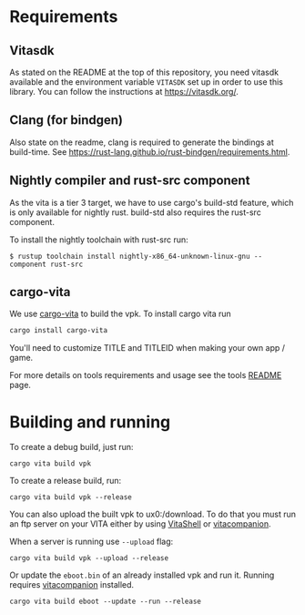 # Requirements

## Vitasdk

As stated on the README at the top of this repository, you need vitasdk
available and the environment variable `VITASDK` set up in order to use this
library. You can follow the instructions at https://vitasdk.org/.

## Clang (for bindgen)

Also state on the readme, clang is required to generate the bindings at build-time. See https://rust-lang.github.io/rust-bindgen/requirements.html.

## Nightly compiler and rust-src component

As the vita is a tier 3 target, we have to use cargo's build-std feature, which
is only available for nightly rust. build-std also requires the rust-src
component.

To install the nightly toolchain with rust-src run:

```
$ rustup toolchain install nightly-x86_64-unknown-linux-gnu --component rust-src
```

## cargo-vita

We use [cargo-vita](https://github.com/vita-rust/cargo-vita) to build the vpk. To install cargo vita run
```sh
cargo install cargo-vita
```

You'll need to customize TITLE and TITLEID when making your own app / game.

For more details on tools requirements and usage see the tools [README](https://github.com/vita-rust/cargo-vita) page.

# Building and running

To create a debug build, just run:

```
cargo vita build vpk
```

To create a release build, run:

```
cargo vita build vpk --release
```

You can also upload the built vpk to ux0:/download. To do that you must run an ftp server on your VITA
either by using [VitaShell](https://github.com/TheOfficialFloW/VitaShell) or [vitacompanion](https://github.com/devnoname120/vitacompanion).

When a server is running use `--upload` flag:

```
cargo vita build vpk --upload --release
```

Or update the `eboot.bin` of an already installed vpk and run it. Running requires [vitacompanion](https://github.com/devnoname120/vitacompanion) installed.

```
cargo vita build eboot --update --run --release
```
